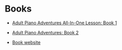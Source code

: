 # Books 

* [Adult Piano Adventures All-In-One Lesson: Book 1](https://www.amazon.de/-/en/Nancy-Faber/dp/1616773022/ref=sr_1_36?keywords=piano&qid=1701713264&rnid=1703609031&s=books&sr=1-36) 

* [Adult Piano Adventures: Book 2](https://www.amazon.de/-/en/Various/dp/1616771895/ref=pd_bxgy_d_sccl_1/261-9650258-3679334?pd_rd_w=0K22R&content-id=amzn1.sym.1fd66f59-86e9-493d-ae93-3b66d16d3ee0&pf_rd_p=1fd66f59-86e9-493d-ae93-3b66d16d3ee0&pf_rd_r=F948S9DAAGD05GEZHTBG&pd_rd_wg=SotJC&pd_rd_r=8928e692-3a0a-4b1e-a6cf-5f40d2118b80&pd_rd_i=1616771895&psc=1)

* [Book website](https://pianoadventures.com/piano-books/adult-piano-adventures/)
